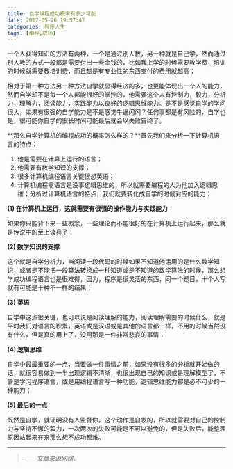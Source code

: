 ```yaml
---
title: 自学编程成功概率有多少可能
date: 2017-05-26 19:57:47
categories: 程序人生
tags: [编程,职场]
---
```


一个人获得知识的方法有两种，一个是通过别人教，另一种就是自己学，然而通过别人教的方式一般都是需要付出一些金钱的，比如我上学的时候需要教学费，培训的时候就需要教培训费，而且越是有专业性的东西支付的费用就越高；

相对于第一种方法另一种方法自学就显得经济的多，也更能体现出一个人的能力，然而自学却不是每一个人都能很好的掌控的，他需要这个人有控制力，毅力，分析力，理解力，阅读能力，实践能力以良好的逻辑思维能力。是不是感觉自学的学问很大，如果有很强的自学能力是不是感觉牛逼闪闪？任何事都是有风险的，自学也是，很可能你自学的很长时间可能最后就会以失败告终了。<!-- more -->

**那么自学计算机的编程成功的概率怎么样的？**首先我们来分析一下计算机语言的特点：

1. 他是需要在计算上运行的语言；
2. 他需要有数学知识的支撑；
3. 很多计算机编程语言关键很想英语；
4. 计算机编程需语言是没事逻辑思维的，所以就需要编程的人为他加入逻辑思维；分析过计算机语言的特点，我们就要转化成自学的时候对应的能力；

**(1) 在计算机上运行，这就需要有很强的操作能力与实践能力**

如果你只能背下来一些概念，一些理论而不能很好的在计算机上运行起来，那么就是传说中的至上谈兵了；

**(2) 数学知识的支撑**

这个就是自学分析力，当阅读一段代码的时候如果不知道他运用的是什么数学知识，或者是不能把一段算法转换成一种知道或是不知道的数学算法的时候，那么想学成功编程语言也是很难得，因为，程序是很灵活的东西，同一个题目，十个人写就有可能是十种不一样的结果；

**(3) 英语**

自学中这点很关键，也可以说是阅读理解的能力，阅读理解需要的时候什么，就是平时我们对语言的积累，英语或是汉语或是其他的语言都一样，不用的时候当然没有什么，但是真的用上了，没用那是一件非常悲哀的事情；

**(4) 逻辑思维**

自学中最最重要的一点，当要做一件事情之前，如果没有很多的分析就开始做的话，就很容易做到一半出现逻辑不清晰，也很出现自己的知识或是理解模型了，不管是学习程序语言，或是用编程语言写一种功能，逻辑思维能力都是必不可少的一种能力；

**(5) 最后的一点** 

既然是自学，就证明没有人监督你，这个动作是自发的，所以就需要对自己的控制力与坚持不懈的毅力，一次两次的失败可能是不可以避免的，但是失败后，能整理原因站起来在来那么想不成功都难。

---

> ——*文章来源网络。*  